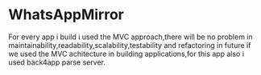 # WhatsAppMirror
For every app i build i used the MVC approach,there will be no problem in maintainability,readability,scalability,testability and refactoring in future if we used the MVC achitecture in building applications,for this app also i used back4app parse server. 
